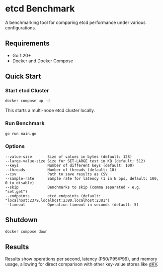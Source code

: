 # etcd Benchmark

A benchmarking tool for comparing etcd performance under various configurations.

## Requirements

- Go 1.20+
- Docker and Docker Compose

## Quick Start

### Start etcd Cluster

```bash
docker compose up -d
```

This starts a multi-node etcd cluster locally.

### Run Benchmark

```bash
go run main.go
```

### Options

```
--value-size       Size of values in bytes (default: 128)
--large-value-size Size for SET-LARGE test in KB (default: 512)
--keys             Number of different keys (default: 100)
--threads          Number of threads (default: 10)
--csv              Path to save results as CSV
--sample-rate      Sample rate for latency (1 in N ops, default: 100, 0 to disable)
--skip             Benchmarks to skip (comma separated - e.g. "set,get")
--endpoints        etcd endpoints (default: "localhost:2379,localhost:2380,localhost:2381")
--timeout          Operation timeout in seconds (default: 5)
```
## Shutdown

```bash
docker compose down
```

## Results

Results show operations per second, latency (P50/P95/P99), and memory usage, allowing for direct comparison with other key-value stores like [dKV](https://github.com/ValentinKolb/dKV).